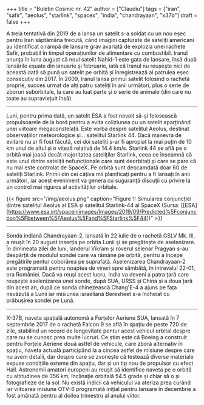 +++
title = "Buletin Cosmic nr. 42"
author = ["Claudiu"]
tags = ["iran", "safir", "aeolus", "starlink", "spacex", "india", "chandrayaan", "x37b"]
draft = false
+++

A treia tentativă din 2019 de a lansa un satelit s-a soldat cu un nou eșec pentru Iran săptămâna trecută, când imagini capturate de sateliți americani au identificat o rampă de lansare grav avariată de explozia unei rachete Safir, probabil în timpul operațiunilor de alimentare cu combustibil. Iranul anunța în luna august că noul satelit Nahid-1 este gata de lansare, însă după lansările eșuate din ianuarie și februarie, iată că Iranul nu reușește nici de această dată să pună un satelit pe orbită și înregistrează al patrulea eșec consecutiv din 2017. În 2009, Iranul lansa primul satelit folosind o rachetă proprie, succes urmat de alți patru sateliți în anii următori, plus o serie de zboruri suborbitale, la care au luat parte și o serie de animale (din care nu toate au supraviețuit însă).

---

Luni, pentru prima dată, un satelit ESA a fost nevoit să-și folosească propulsoarele de la bord pentru a evita coliziunea cu un satelit aparținând unei viitoare megaconstelații. Este vorba despre satelitul Aeolus, destinat observațiilor meteorologice și... satelitul Starlink 44. Dacă manevra de evitare nu ar fi fost făcută, cei doi sateliți s-ar fi apropiat la mai puțin de 10 km unul de altul și o viteză relativă de 14.4 km/s. Starlink 44 se află pe o orbită mai joasă decât majoritatea sateliților Starlink, ceea ce înseamnă că este unul dintre sateliții nefuncționale care sunt deorbitați și care se pare că nu mai este controlat de SpaceX. Pe orbită sunt deocamdată doar 60 de sateliți Starlink. Primii din cei câțiva mii planificați pentru a fi lansați în anii următori, iar acest eveniment va genera cu suguranță discuții cu privire la un control mai riguros al activităților orbitale.

{{< figure src="/img/aeolus.png" caption="Figure 1: Simularea conjuncției dintre satelitul Aeolus al ESA și satelitul Starlink-44 al SpaceX (Sursa: [[ESA][<https://www.esa.int/spaceinimages/Images/2019/09/Predicted%5Fconjunction%5Fbetween%5FAeolus%5Fand%5FStarlink%5F44>])" >}}

---

Sonda indiană Chandrayaan-2, lansată în 22 iulie de o rachetă GSLV Mk. III, a reușit în 20 august inserția pe orbita Lunii și se pregătește de aselenizare. În dimineața zilei de luni, landerul Vikram  și roverul selenar Pragyan s-au despărțit de modulul sondei care va rămâne pe orbită, pentru a începe pregătirile pentur coborârea pe suprafață. Aselenizarea Chandrayaan-2 este programată pentru noaptea de vineri spre sâmbătă, în intrevalul 22-01, ora României. Dacă va reuși acest lucru, India va deveni a patra țară care reușește aselenizarea unei sonde, după SUA, URSS și China și a doua țară din acest an, după ce sonda chinezească Chang'E-4 a ajuns pe fața nevăzută a Lunii iar misiunea israeliană Beresheet s-a încheiat cu prăbușirea sondei pe Lună.

---

X-37B, naveta spațială autonomă a Forțelor Aeriene SUA, lansată în 7 septembrie 2017 de o rachetă Falcon 9 se află în spațiu de peste 720 de zile, stabilind un record de longevitate pentur acest vehicul orbital despre care nu se cunosc prea multe lucruri. Ce știm este că Boeing a construit pentru Forțele Aeriene două astfel de vehicule, care zboră alternativ în spațiu, naveta actuală participând la a cincea astfel de misiune despre care nu avem detalii, dar despre care se zvonește că testează diverse materiale expuse condițiile exteme din spațiu, dar și un tip nou de propulsor cu efect Hall. Astronomii amatori europeni au reușit să identifice naveta pe o orbită cu altitudinea de 356 km, înclinație orbitală 54.5 grade și chiar să o și fotografieze de la sol. Nu există indicii că vehiculul va ateriza prea curând iar viitoarea misiune OTV-6 programată inițial pentru lansare în decembrie a fost amânată pentru al doilea trimestru al anului viitor.